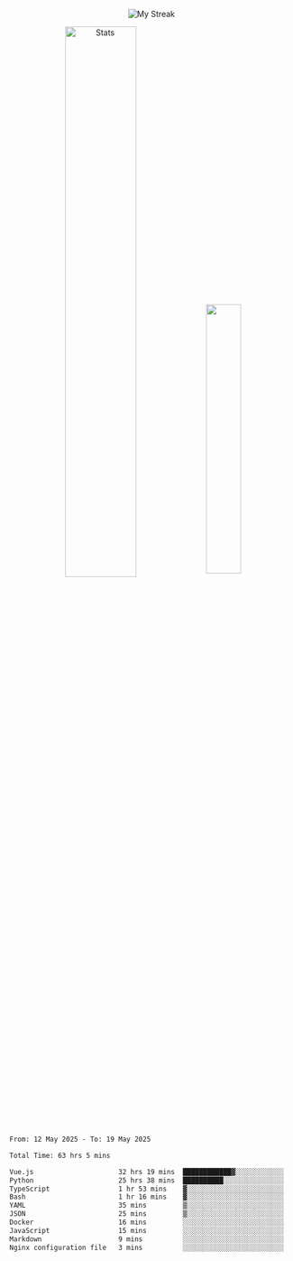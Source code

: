 <p align="center">
<picture>
  <source media="(prefers-color-scheme: dark)" srcset="http://github-readme-streak-stats.herokuapp.com?user=semolik&theme=dark&hide_border=true&background=DD272700">
  <img alt="My Streak" src="http://github-readme-streak-stats.herokuapp.com?user=semolik&hide_border=true">
</picture>
</p>
<div align="center">
  <picture>
    <source media="(prefers-color-scheme: dark)" srcset="https://github-readme-stats.vercel.app/api?username=semolik&show_icons=true&bg_color=DD272700&hide_border=true&theme=dark">
        <img alt="Stats" src="https://github-readme-stats.vercel.app/api?username=semolik&show_icons=true&bg_color=DD272700&hide_border=true" width="50%" >
  </picture>
  <sup>
  <picture>
  <source media="(prefers-color-scheme: dark)" srcset="https://github-readme-stats.vercel.app/api/top-langs/?username=semolik&layout=compact&hide_border=true&bg_color=DD272700&theme=dark">
  <img src="https://github-readme-stats.vercel.app/api/top-langs/?username=semolik&layout=compact&hide_border=true" width="35%" />
  </picture>
  </sup>
</div>
<!--START_SECTION:waka-->

```txt
From: 12 May 2025 - To: 19 May 2025

Total Time: 63 hrs 5 mins

Vue.js                     32 hrs 19 mins  ████████████▓░░░░░░░░░░░░   51.22 %
Python                     25 hrs 38 mins  ██████████░░░░░░░░░░░░░░░   40.65 %
TypeScript                 1 hr 53 mins    ▓░░░░░░░░░░░░░░░░░░░░░░░░   02.99 %
Bash                       1 hr 16 mins    ▓░░░░░░░░░░░░░░░░░░░░░░░░   02.02 %
YAML                       35 mins         ▒░░░░░░░░░░░░░░░░░░░░░░░░   00.94 %
JSON                       25 mins         ▒░░░░░░░░░░░░░░░░░░░░░░░░   00.68 %
Docker                     16 mins         ░░░░░░░░░░░░░░░░░░░░░░░░░   00.45 %
JavaScript                 15 mins         ░░░░░░░░░░░░░░░░░░░░░░░░░   00.42 %
Markdown                   9 mins          ░░░░░░░░░░░░░░░░░░░░░░░░░   00.26 %
Nginx configuration file   3 mins          ░░░░░░░░░░░░░░░░░░░░░░░░░   00.10 %
```

<!--END_SECTION:waka-->


